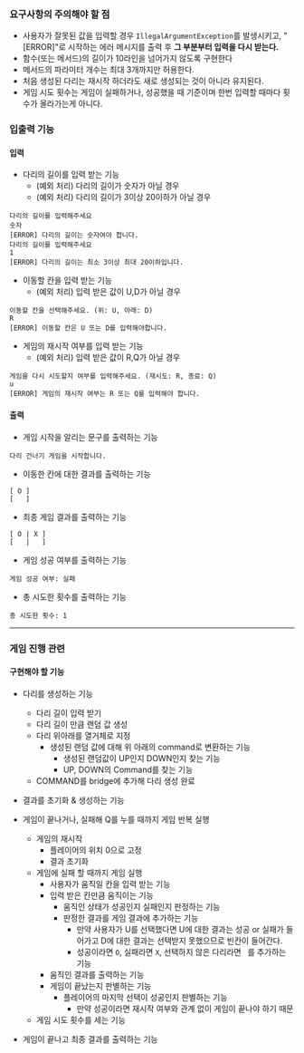 ### 요구사항의 주의해야 할 점
- 사용자가 잘못된 값을 입력할 경우 `IllegalArgumentException`를 발생시키고, "[ERROR]"로 시작하는 에러 메시지를 출력 후 **그 부분부터 입력을 다시 받는다.**
- 함수(또는 메서드)의 길이가 10라인을 넘어가지 않도록 구현한다
- 메서드의 파라미터 개수는 최대 3개까지만 허용한다.
- 처음 생성된 다리는 재시작 하더라도 새로 생성되는 것이 아니라 유지된다.
- 게임 시도 횟수는 게임이 실패하거나, 성공했을 때 기준이며 한번 입력할 때마다 횟수가 올라가는게 아니다.


### 입출력 기능

#### 입력

- 다리의 길이를 입력 받는 기능
    - (예외 처리) 다리의 길이가 숫자가 아닐 경우
    - (예외 처리) 다리의 길이가 3이상 20이하가 아닐 경우
```
다리의 길이를 입력해주세요
숫자
[ERROR] 다리의 길이는 숫자여야 합니다.
다리의 길이를 입력해주세요
1
[ERROR] 다리의 길이는 최소 3이상 최대 20이하입니다.
```
- 이동할 칸을 입력 받는 기능
    - (예외 처리) 입력 받은 값이 U,D가 아닐 경우
```
이동할 칸을 선택해주세요. (위: U, 아래: D)
R
[ERROR] 이동할 칸은 U 또는 D를 입력해야합니다.
```  
- 게임의 재시작 여부를 입력 받는 기능
    - (예외 처리) 입력 받은 값이 R,Q가 아닐 경우
```
게임을 다시 시도할지 여부를 입력해주세요. (재시도: R, 종료: Q)
u
[ERROR] 게임의 재시작 여부는 R 또는 Q를 입력해야 합니다.
```

#### 출력

- 게임 시작을 알리는 문구를 출력하는 기능
```
다리 건너기 게임을 시작합니다.
```
- 이동한 칸에 대한 결과를 출력하는 기능
```
[ O ]
[   ]
```
- 최종 게임 결과를 출력하는 기능
```
[ O | X ]
[   |   ]
```
- 게임 성공 여부를 출력하는 기능
```
게임 성공 여부: 실패
```
- 총 시도한 횟수를 출력하는 기능
```
총 시도한 횟수: 1
```
---
### 게임 진행 관련
#### 구현해야 할 기능
- 다리를 생성하는 기능
    - 다리 길이 입력 받기
    - 다리 길이 만큼 랜덤 값 생성
    - 다리 위아래를 열거체로 지정
         - 생성된 랜덤 값에 대해 위 아래의 command로 변환하는 기능
             - 생성된 랜덤값이 UP인지 DOWN인지 찾는 기능
             - UP, DOWN의 Command를 찾는 기능
    - COMMAND를 bridge에 추가해 다리 생성 완료


- 결과를 초기화 & 생성하는 기능


- 게임이 끝나거나, 실패해 Q를 누를 때까지 게임 반복 실행
    - 게임의 재시작
        - 플레이어의 위치 0으로 고정
        - 결과 초기화
    - 게임에 실패 할 때까지 게임 실행
        - 사용자가 움직일 칸을 입력 받는 기능
        - 입력 받은 칸만큼 움직이는 기능
            - 움직인 상태가 성공인지 실패인지 판정하는 기능
            - 판정한 결과를 게임 결과에 추가하는 기능
                - 만약 사용자가 U를 선택했다면 U에 대한 결과는 성공 or 실패가 들어가고 D에 대한 결과는 선택받지 못했으므로 빈칸이 들어간다.
                - 성공이라면 `O`, 실패라면 `X`, 선택하지 않은 다리라면 ` `를 추가하는 기능
        - 움직인 결과를 출력하는 기능
        - 게임이 끝났는지 판별하는 기능
            - 플레이어의 마지막 선택이 성공인지 판별하는 기능
                - 만약 성공이라면 재시작 여부와 관계 없이 게임이 끝나야 하기 때문
    - 게임 시도 횟수를 세는 기능


- 게임이 끝나고 최종 결과를 출력하는 기능